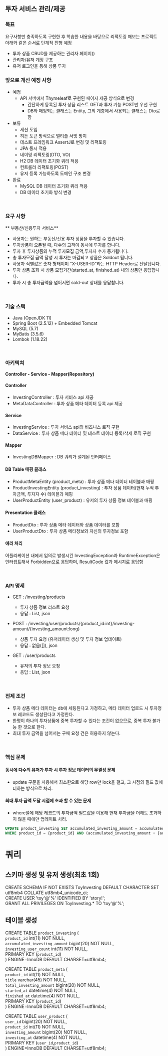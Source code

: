 ## 투자 서비스 관리/제공

### 목표
요구사항만 충족하도록 구현한 후 학습한 내용을 바탕으로 리팩토링 해보는 프로젝트  
아래와 같은 순서로 단계적 진행 예정
- 투자 상품 CRUD를 제공하는 관리자 페이지()
- 관리자/유저 계정 구조
- 유저 로그인을 통해 상품 투자

### 앞으로 개선 예정 사항
- 예정
  - API 서버에서 Thymeleaf로 구현된 페이지 제공 방식으로 변경
    - 간단하게 등록된 투자 상품 리스트 GET과 투자 기능 POST만  우선 구현
    - DB와 매핑되는 클래스는 Entity, 그외 계층에서 사용되는 클래스는 Dto로 함
- 보류
  - 세션 도입 
  - 히든 토큰 방식으로 멀티플 서밋 방지
  - 테스트 프레임워크 AssertJ로 변경 및 리팩토링
  - JPA 동시 적용
  - 네이밍 리팩토링(DTO, VO)
  - H2 DB 데이터 초기화 쿼리 적용
  - 컨트롤러 리팩토링(POST)
  - 유저 등록 가능하도록 도메인 구조 변경
- 완료
  - MySQL DB 데이터 초기화 쿼리 적용
  - DB 데이터 초기화 방식 변경

<br>

### 요구 사항
** 부동산/신용투자 서비스**
- 사용자는 원하는 부동산/신용 투자 상품을 투자할 수 있습니다.
- 투자상품이 오픈될 때, 다수의 고객이 동시에 투자를 합니다.
- 투자 후 투자상품의 누적 투자모집 금액,투자자 수가 증가됩니다.
- 총 투자모집 금액 달성 시 투자는 마감되고 상품은 Soldout 됩니다.
- 사용자 식별값은 숫자 형태이며 "X-USER-ID"라는 HTTP Header로 전달됩니다.
- 투자 상품 조회 시 상품 모집기간(started_at, finished_at) 내의 상품만 응답합니다.
- 투자 시 총 투자금액을 넘어서면 sold-out 상태를 응답합니다.

<br>

### 기술 스택
- Java (OpenJDK 11)
- Spring Boot (2.5.12) + Embedded Tomcat
- MySQL (5.7)
- MyBatis (3.5.6)
- Lombok (1.18.22)

<br>

### 아키텍쳐
**Controller - Service - Mapper(Repository)**

#### Controller
- InvestingController : 투자 서비스 api 제공
- MetaDataController : 투자 상품 메타 데이터 등록 api 제공

#### Service
- InvestingService : 투자 서비스 api의 비즈니스 로직 구현
- DataService : 투자 상품 메타 데이터 및 테스트 데이터 등록/삭제 로직 구현

#### Mapper
- InvestingDBMapper : DB 쿼리가 설계된 인터페이스

#### DB Table 매핑 클래스
- ProductMetaEntity (product_meta) : 투자 상품 메타 데이터 테이블과 매핑
- ProductInvestingEntity (product_investing) : 투자 상품 데이터(현재 누적 투자금액, 투자자 수) 테이블과 매핑
- UserProductEntity (user_product) : 유저의 투자 상품 정보 테이블과 매핑

#### Presentation 클래스
- ProductDto : 투자 상품 메타 데이터와 상품 데이터를 포함
- UserProductDto : 투자 상품 메타정보와 자신의 투자정보 포함

#### 에러 처리
어플리케이션 내에서 임의로 발생시킨 InvestingException과 RuntimeException은 
인터셉트해서 Forbidden으로 응답하며, ResultCode 값과 메시지로 응답함

<br>

### API 명세
- GET : /investing/products
  - 투자 상품 정보 리스트 요청
  - 응답 : List<ProductDto>, json  
  

- POST : /investing/user/products/{product_id:int}/investing-amount/{investing_amount:long}
  - 상품 투자 요청 (유저데이터 생성 및 투자 정보 업데이트)
  - 응답 : 없음([]), json
  

- GET : /user/products
  - 유저의 투자 정보 요청
  - 응답 : List<UserProductProto>, json  

<br>

### 전제 조건
- 투자 상품 메타 데이터는 db에 세팅된다고 가정하고, 메타 데이터 업로드 시 투자정보 레코드도 생성된다고 가정한다.
- 한명이 하나의 투자상품에 중복 투자할 수 있다는 조건이 없으므로, 중복 투자 불가능 한 것으로 한다.
- 최대 투자 금액을 넘어서는 구매 요청 건은 허용하지 않는다.

<br>

### 핵심 문제
#### 동시에 다수의 유저가 투자 시 투자 정보 데이터의 무결성 문제  
- update 구문을 사용해서 최소한으로 해당 row만 lock을 걸고, 그 시점의 필드 값에 더하는 방식으로 처리.
#### 최대 투자 금액 도달 시점에 초과 할 수 있는 문제
- where절에 해당 레코드의 투자금액 필드값을 이용해 현재 투자금을 더해도 초과하지 않을 때에만 업데이트 처리.
```sql
UPDATE product_investing SET accumulated_investing_amount = accumulated_investing_amount + {add_investing_amount}, investing_user_count = investing_user_count + 1 
WHERE product_id = {product_id} AND (accumulated_investing_amount + {add_investing_amount}) <= {total_investing_amount}
```

# 쿼리
## 스키마 생성 및 유저 생성(최초 1회)
CREATE SCHEMA IF NOT EXISTS ToyInvesting DEFAULT CHARACTER SET utf8mb4 COLLATE utf8mb4_unicode_ci;  
CREATE USER 'toy'@'%' IDENTIFIED BY 'story!';  
GRANT ALL PRIVILEGES ON ToyInvesting.* TO 'toy'@'%';

## 테이블 생성
CREATE TABLE `product_investing` (  
`product_id` int(11) NOT NULL,  
`accumulated_investing_amount` bigint(20) NOT NULL,  
`investing_user_count` int(11) NOT NULL,  
PRIMARY KEY (`product_id`)  
) ENGINE=InnoDB DEFAULT CHARSET=utf8mb4;  

CREATE TABLE `product_meta` (  
`product_id` int(11) NOT NULL,  
`title` varchar(45) NOT NULL,  
`total_investing_amount` bigint(20) NOT NULL,  
`started_at` datetime(4) NOT NULL,  
`finished_at` datetime(4) NOT NULL,  
PRIMARY KEY (`product_id`)  
) ENGINE=InnoDB DEFAULT CHARSET=utf8mb4;  

CREATE TABLE `user_product` (  
`user_id` bigint(20) NOT NULL,  
`product_id` int(11) NOT NULL,  
`investing_amount` bigint(20) NOT NULL,  
`investing_at` datetime(4) NOT NULL,  
PRIMARY KEY (`user_id`,`product_id`)  
) ENGINE=InnoDB DEFAULT CHARSET=utf8mb4;  